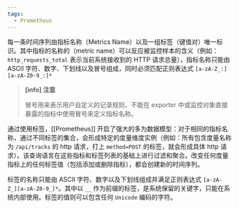 ```yaml
---
tags:
  - Prometheus
---
```

每一条时间序列由指标名称（Metrics Name）以及一组标签（键值对）唯一标识。其中指标的名称的（metric name）可以反应被监控样本的含义（例如：`http_requests_total` 表示当前系统接收到的 HTTP 请求总量），指标名称只能由 ASCII 字符、数字、下划线以及冒号组成，同时必须匹配正则表达式 `[a-zA-Z_:][a-zA-Z0-9_:]*`

> **[info] 注意**
>
> 冒号用来表示用户自定义的记录规则，不能在 exporter 中或监控对象直接暴露的指标中使用冒号来定义指标名称。

通过使用标签，[[Prometheus]] 开启了强大的多为数据模型：对于相同的指标名称，通过不同标签的集合，会形成特定的度量维度实例（例如：所有包含度量名称为 `/api/tracks` 的 http 请求，打上 `method=POST` 的标签，就会形成具体 http 请求）。该查询语言在这些指标和标签列表的基础上进行过滤和聚合。改变任何度量指标上的任何标签值（包括添加或删除指标），都会创建新的时间序列。

标签的名称只能由 ASCII 字符、数字以及下划线组成并满足正则表达式 `[a-zA-Z_][a-zA-Z0-9_]*`。其中以 `__` 作为前缀的标签，是系统保留的关键字，只能在系统内部使用。标签的值则可以包含任何 `Unicode` 编码的字符。

